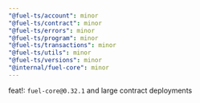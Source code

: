 ```yaml
---
"@fuel-ts/account": minor
"@fuel-ts/contract": minor
"@fuel-ts/errors": minor
"@fuel-ts/program": minor
"@fuel-ts/transactions": minor
"@fuel-ts/utils": minor
"@fuel-ts/versions": minor
"@internal/fuel-core": minor
---
```


feat!: `fuel-core@0.32.1` and large contract deployments
